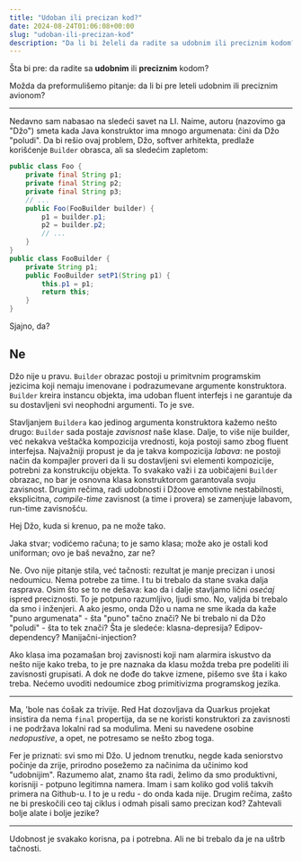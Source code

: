 ```yaml
---
title: "Udoban ili precizan kod?"
date: 2024-08-24T01:06:08+00:00
slug: "udoban-ili-precizan-kod"
description: "Da li bi želeli da radite sa udobnim ili preciznim kodom?"
---
```


Šta bi pre: da radite sa **udobnim** ili **preciznim** kodom?

Možda da preformulišemo pitanje: da li bi pre leteli udobnim ili preciznim avionom?

---

Nedavno sam nabasao na sledeći savet na LI. Naime, autoru (nazovimo ga "Džo") smeta kada Java konstruktor ima mnogo argumenata: čini da Džo "poludi". Da bi rešio ovaj problem, Džo, softver arhitekta, predlaže korišćenje `Builder` obrasca, ali sa sledećim zapletom:

```java
public class Foo {
	private final String p1;
	private final String p2;
	private final String p3;
	// ...
	public Foo(FooBuilder builder) {
		p1 = builder.p1;
		p2 = builder.p2;
		// ...
	}
}
public class FooBuilder {
	private String p1;
	public FooBuilder setP1(String p1) {
		this.p1 = p1;
		return this;
	}
}
```

Sjajno, da?

## Ne

Džo nije u pravu. `Builder` obrazac postoji u primitvnim programskim jezicima koji nemaju imenovane i podrazumevane argumente konstruktora. `Builder` kreira instancu objekta, ima udoban fluent interfejs i ne garantuje da su dostavljeni svi neophodni argumenti. To je sve.

Stavljanjem `Buildera` kao jedinog argumenta konstruktora kažemo nešto drugo: `Builder` sada postaje _zavisnost_ naše klase. Dalje, to više nije builder, već nekakva veštačka kompozicija vrednosti, koja postoji samo zbog fluent interfejsa. Najvažniji propust je da je takva kompozicija _labava_: ne postoji način da kompajler proveri da li su dostavljeni svi elementi kompozicije, potrebni za konstrukciju objekta. To svakako važi i za uobičajeni `Builder` obrazac, no bar je osnovna klasa konstruktorom garantovala svoju zavisnost. Drugim rečima, radi udobnosti i Džoove emotivne nestabilnosti, eksplicitna, _compile-time_ zavisnost (a time i provera) se zamenjuje labavom, run-time zavisnošću.

Hej Džo, kuda si krenuo, pa ne može tako.

Jaka stvar; vodićemo računa; to je samo klasa; može ako je ostali kod uniforman; ovo je baš nevažno, zar ne?

Ne. Ovo nije pitanje stila, već tačnosti: rezultat je manje precizan i unosi nedoumicu. Nema potrebe za time. I tu bi trebalo da stane svaka dalja rasprava. Osim što se to ne dešava: kao da i dalje stavljamo lični _osećaj_ ispred preciznosti. To je potpuno razumljivo, ljudi smo. No, valjda bi trebalo da smo i inženjeri. A ako jesmo, onda Džo u nama ne sme ikada da kaže "puno argumenata" - šta "puno" tačno znači? Ne bi trebalo ni da Džo "poludi" - šta to tek znači? Šta je sledeće: klasna-depresija? Edipov-dependency? Manijačni-injection?

Ako klasa ima pozamašan broj zavisnosti koji nam alarmira iskustvo da nešto nije kako treba, to je pre naznaka da klasu možda treba pre podeliti ili zavisnosti grupisati. A dok ne dođe do takve izmene, pišemo sve šta i kako treba. Nećemo uvoditi nedoumice zbog primitivizma programskog jezika.

---

Ma, 'bole nas ćošak za trivije. Red Hat dozovljava da Quarkus projekat insistira da nema `final` propertija, da se ne koristi konstruktori za zavisnosti i ne podržava lokalni rad sa modulima. Meni su navedene osobine _nedopustive_, a opet, ne potresamo se nešto zbog toga.

Fer je priznati: svi smo mi Džo. U jednom trenutku, negde kada seniorstvo počinje da zrije, prirodno posežemo za načinima da učinimo kod "udobnijim". Razumemo alat, znamo šta radi, želimo da smo produktivni, korisniji - potpuno legitimna namera. Imam i sam koliko god voliš takvih primera na Github-u. I to je u redu - do onda kada nije. Drugim rečima, zašto ne bi preskočili ceo taj ciklus i odmah pisali samo precizan kod? Zahtevali bolje alate i bolje jezike?

---

Udobnost je svakako korisna, pa i potrebna. Ali ne bi trebalo da je na uštrb tačnosti.
